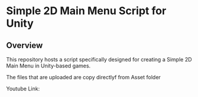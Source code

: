 # Simple 2D Main Menu Script for Unity

## Overview
This repository hosts a script specifically designed for creating a Simple 2D Main Menu in Unity-based games. 

The files that are uploaded are copy directlyf from Asset folder

Youtube Link:

